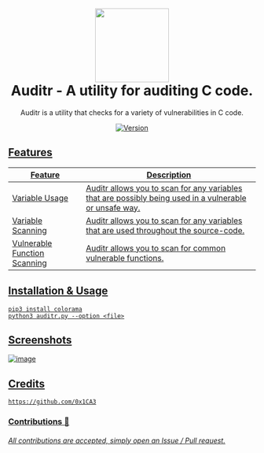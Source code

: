 <h1 align="center">
	<img src="https://www.pngkit.com/png/full/937-9371959_radar-png-radar-icon-png.png" width="150px"><br>
    Auditr - A utility for auditing C code.
</h1>
<p align="center">
	Auditr is a utility that checks for a variety of vulnerabilities in C code.
</p>

<p align="center">
	<a href="https://deno.land" target="_blank">
    	<img src="https://img.shields.io/badge/Version-1.0.0-7DCDE3?style=for-the-badge" alt="Version">
</p>

## Features
Feature  | Description
-------- | -----------
Variable Usage | Auditr allows you to scan for any variables that are possibly being used in a vulnerable or unsafe way.
Variable Scanning | Auditr allows you to scan for any variables that are used throughout the source-code.
Vulnerable Function Scanning | Auditr allows you to scan for common vulnerable functions.

## Installation & Usage
```
pip3 install colorama
python3 auditr.py --option <file>
```

## Screenshots
![image](https://user-images.githubusercontent.com/86132648/133116104-16878c42-43f2-419b-a6c5-92fc5d3dfd34.png)

## Credits
```
https://github.com/0x1CA3
```
### Contributions 🎉
###### All contributions are accepted, simply open an Issue / Pull request.
